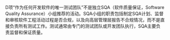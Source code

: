 D项“作为任何开发软件的唯一测试团队”不是独立SQA（软件质量保证，Software Quality Assurance）小组推荐的活动。SQA小组的职责包括制定SQA计划、监督和审核软件工程活动过程是否合规，以及向高层管理层报告不合规情况，而不是直接负责所有测试工作。测试通常由专门的测试团队或开发团队执行，SQA主要负责监督和保证质量。